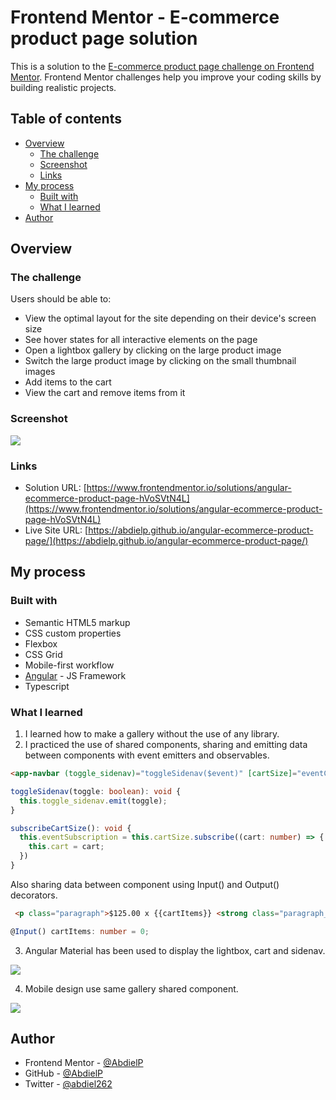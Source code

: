 # Frontend Mentor - E-commerce product page solution

This is a solution to the [E-commerce product page challenge on Frontend Mentor](https://www.frontendmentor.io/challenges/ecommerce-product-page-UPsZ9MJp6). Frontend Mentor challenges help you improve your coding skills by building realistic projects.

## Table of contents

- [Overview](#overview)
  - [The challenge](#the-challenge)
  - [Screenshot](#screenshot)
  - [Links](#links)
- [My process](#my-process)
  - [Built with](#built-with)
  - [What I learned](#what-i-learned)
- [Author](#author)

## Overview

### The challenge

Users should be able to:

- View the optimal layout for the site depending on their device's screen size
- See hover states for all interactive elements on the page
- Open a lightbox gallery by clicking on the large product image
- Switch the large product image by clicking on the small thumbnail images
- Add items to the cart
- View the cart and remove items from it

### Screenshot

![](./captures/desktop.png)

### Links

- Solution URL: [https://www.frontendmentor.io/solutions/angular-ecommerce-product-page-hVoSVtN4L](https://www.frontendmentor.io/solutions/angular-ecommerce-product-page-hVoSVtN4L)
- Live Site URL: [https://abdielp.github.io/angular-ecommerce-product-page/](https://abdielp.github.io/angular-ecommerce-product-page/)

## My process

### Built with

- Semantic HTML5 markup
- CSS custom properties
- Flexbox
- CSS Grid
- Mobile-first workflow
- [Angular](https://angular.io/) - JS Framework
- Typescript

### What I learned

1. I learned how to make a gallery without the use of any library.
2. I practiced the use of shared components, sharing and emitting data between components with event emitters and observables.

```html
<app-navbar (toggle_sidenav)="toggleSidenav($event)" [cartSize]="eventCart.asObservable()"></app-navbar>
```

```ts
toggleSidenav(toggle: boolean): void { 
  this.toggle_sidenav.emit(toggle);
}

subscribeCartSize(): void {
  this.eventSubscription = this.cartSize.subscribe((cart: number) => {
    this.cart = cart;
  })
}
```

Also sharing data between component using Input() and Output() decorators.

```html
 <p class="paragraph">$125.00 x {{cartItems}} <strong class="paragraph__strong">${{cartTotal() | number : '1.2-2'}}</strong></p>
```

```ts
@Input() cartItems: number = 0;
```

3. Angular Material has been used to display the lightbox, cart and sidenav.

![](./captures/desktop.png)

4. Mobile design use same gallery shared component.

![](./captures/mobile.png)

## Author

- Frontend Mentor - [@AbdielP](https://www.frontendmentor.io/profile/AbdielP)
- GitHub - [@AbdielP](https://github.com/AbdielP)
- Twitter - [@abdiel262](https://twitter.com/Abdiel262)


